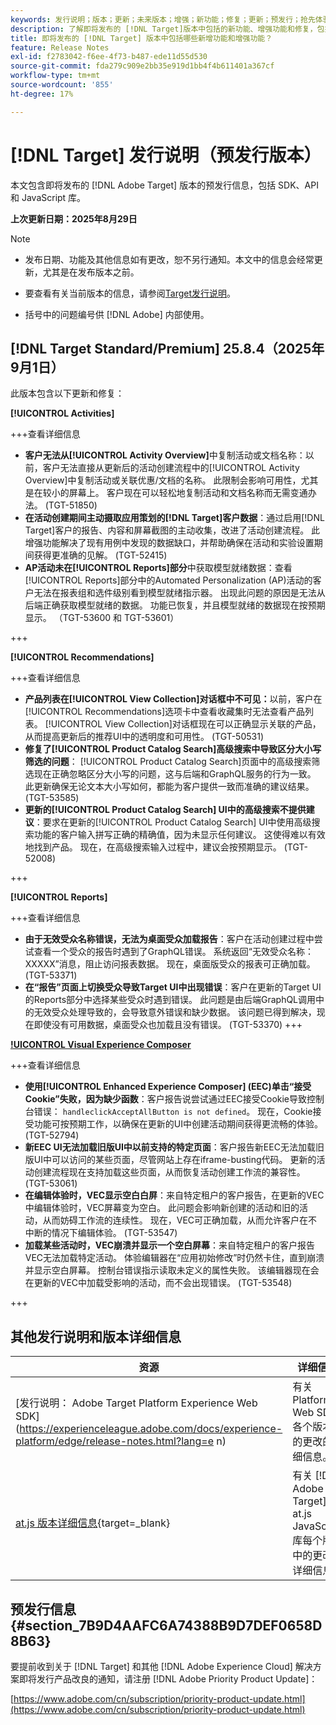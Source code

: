 ```yaml
---
keywords: 发行说明；版本；更新；未来版本；增强；新功能；修复；更新；预发行；抢先体验
description: 了解即将发布的 [!DNL Target]版本中包括的新功能、增强功能和修复，包括 SDK、API 和 JavaScript 库。
title: 即将发布的 [!DNL Target] 版本中包括哪些新增功能和增强功能？
feature: Release Notes
exl-id: f2783042-f6ee-4f73-b487-ede11d55d530
source-git-commit: fda279c909e2bb35e919d1bb4f4b611401a367cf
workflow-type: tm+mt
source-wordcount: '855'
ht-degree: 17%

---
```


# [!DNL Target] 发行说明（预发行版本）

本文包含即将发布的 [!DNL Adobe Target] 版本的预发行信息，包括 SDK、API 和 JavaScript 库。

**上次更新日期：2025年8月29日**

>[!NOTE]
>
>* 发布日期、功能及其他信息如有更改，恕不另行通知。本文中的信息会经常更新，尤其是在发布版本之前。
>
>* 要查看有关当前版本的信息，请参阅[Target发行说明](release-notes.md)。
>
>* 括号中的问题编号供 [!DNL Adobe] 内部使用。

## [!DNL Target Standard/Premium] 25.8.4（2025年9月1日）

此版本包含以下更新和修复：

**[!UICONTROL Activities]**

+++查看详细信息
* **客户无法从[!UICONTROL Activity Overview]**&#x200B;中复制活动或文档名称：以前，客户无法直接从更新后的活动创建流程中的[!UICONTROL Activity Overview]中复制活动或关联优惠/文档的名称。 此限制会影响可用性，尤其是在较小的屏幕上。 客户现在可以轻松地复制活动和文档名称而无需变通办法。 (TGT-51850)
* **在活动创建期间主动摄取应用策划的[!DNL Target]客户数据**：通过启用[!DNL Target]客户的报告、内容和屏幕截图的主动收集，改进了活动创建流程。 此增强功能解决了现有用例中发现的数据缺口，并帮助确保在活动和实验设置期间获得更准确的见解。 (TGT-52415)
* **AP活动未在[!UICONTROL Reports]部分**&#x200B;中获取模型就绪数据：查看[!UICONTROL Reports]部分中的Automated Personalization (AP)活动的客户无法在报表组和选件级别看到模型就绪指示器。 出现此问题的原因是无法从后端正确获取模型就绪的数据。 功能已恢复，并且模型就绪的数据现在按预期显示。 （TGT-53600 和 TGT-53601）

+++

**[!UICONTROL Recommendations]**

+++查看详细信息
* **产品列表在[!UICONTROL View Collection]对话框中不可见：**&#x200B;以前，客户在[!UICONTROL Recommendations]选项卡中查看收藏集时无法查看产品列表。 [!UICONTROL View Collection]对话框现在可以正确显示关联的产品，从而提高更新后的推荐UI中的透明度和可用性。 (TGT-50531)
* **修复了[!UICONTROL Product Catalog Search]高级搜索中导致区分大小写筛选的问题**： [!UICONTROL Product Catalog Search]页面中的高级搜索筛选现在正确忽略区分大小写的问题，这与后端和GraphQL服务的行为一致。 此更新确保无论文本大小写如何，都能为客户提供一致而准确的建议结果。 (TGT-53585)
* **更新的[!UICONTROL Product Catalog Search] UI中的高级搜索不提供建议**：要求在更新的[!UICONTROL Product Catalog Search] UI中使用高级搜索功能的客户输入拼写正确的精确值，因为未显示任何建议。 这使得难以有效地找到产品。 现在，在高级搜索输入过程中，建议会按预期显示。 (TGT-52008)

+++

**[!UICONTROL Reports]**

+++查看详细信息
* **由于无效受众名称错误，无法为桌面受众加载报告**：客户在活动创建过程中尝试查看一个受众的报告时遇到了GraphQL错误。 系统返回“无效受众名称：XXXXX”消息，阻止访问报表数据。 现在，桌面版受众的报表可正确加载。 (TGT-53371)
* **在“报告”页面上切换受众导致Target UI中出现错误**：客户在更新的Target UI的Reports部分中选择某些受众时遇到错误。 此问题是由后端GraphQL调用中的无效受众处理导致的，会导致意外错误和缺少数据。 该问题已得到解决，现在即使没有可用数据，桌面受众也加载且没有错误。 (TGT-53370)
+++

**[!UICONTROL Visual Experience Composer](VEC)**

+++查看详细信息
* **使用[!UICONTROL Enhanced Experience Composer] (EEC)单击“接受Cookie”失败，因为缺少函数**：客户报告说尝试通过EEC接受Cookie导致控制台错误： `handleclickAcceptAllButton is not defined`。 现在，Cookie接受功能可按预期工作，以确保在更新的UI中创建活动期间获得更流畅的体验。 (TGT-52794)
* **新EEC UI无法加载旧版UI中以前支持的特定页面**：客户报告新EEC无法加载旧版UI中可以访问的某些页面，尽管网站上存在iframe-busting代码。 更新的活动创建流程现在支持加载这些页面，从而恢复活动创建工作流的兼容性。 (TGT-53061)
* **在编辑体验时，VEC显示空白白屏**：来自特定租户的客户报告，在更新的VEC中编辑体验时，VEC屏幕变为空白。 此问题会影响新创建的活动和旧的活动，从而妨碍工作流的连续性。 现在，VEC可正确加载，从而允许客户在不中断的情况下编辑体验。 (TGT-53547)
* **加载某些活动时，VEC崩溃并显示一个空白屏幕**：来自特定租户的客户报告VEC无法加载特定活动。 体验编辑器在“应用初始修改”时仍然卡住，直到崩溃并显示空白屏幕。 控制台错误指示读取未定义的属性失败。 该编辑器现在会在更新的VEC中加载受影响的活动，而不会出现错误。 (TGT-53548)

+++

## 其他发行说明和版本详细信息

| 资源 | 详细信息 |
|--- |--- |
| [发行说明： Adobe Target Platform Experience Web SDK]&#x200B;(https://experienceleague.adobe.com/docs/experience-platform/edge/release-notes.html?lang=e n) | 有关 Platform Web SDK 各个版本中的更改的详细信息。 |
| [at.js 版本详细信息](https://experienceleague.adobe.com/docs/target-dev/developer/client-side/at-js-implementation/target-atjs-versions.html){target=_blank} | 有关 [!DNL Adobe Target] at.js JavaScript 库每个版本中的更改的详细信息。 |

## 预发行信息 {#section_7B9D4AAFC6A74388B9D7DEF0658D8B63}

要提前收到关于 [!DNL Target] 和其他 [!DNL Adobe Experience Cloud] 解决方案即将发行产品改良的通知，请注册 [!DNL Adobe Priority Product Update]：

[https://www.adobe.com/cn/subscription/priority-product-update.html](https://www.adobe.com/cn/subscription/priority-product-update.html)
